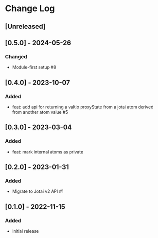 # Change Log

## [Unreleased]

## [0.5.0] - 2024-05-26

### Changed

- Module-first setup #8

## [0.4.0] - 2023-10-07

### Added

- feat: add api for returning a valtio proxyState from a jotai atom derived from another atom value #5

## [0.3.0] - 2023-03-04

### Added

- feat: mark internal atoms as private

## [0.2.0] - 2023-01-31

### Added

- Migrate to Jotai v2 API #1

## [0.1.0] - 2022-11-15

### Added

- Initial release
